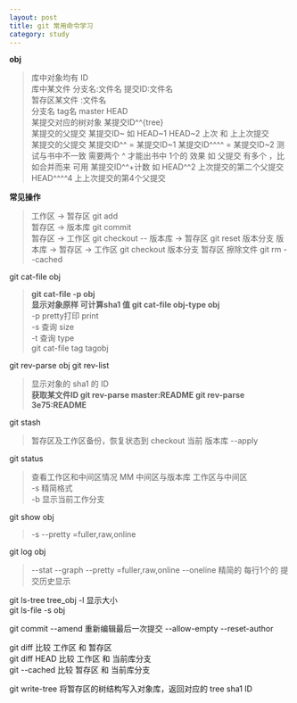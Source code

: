 ```yaml
---
layout: post
title: git 常用命令学习
category: study
---
```


**obj**

> 库中对象均有 ID   
> 库中某文件 分支名:文件名  提交ID:文件名  
> 暂存区某文件 :文件名  
> 分支名 tag名 master HEAD  
> 某提交对应的树对象 某提交ID^^{tree}  
> 某提交的父提交 某提交ID~<n>  如 HEAD~1 HEAD~2 上次 和 上上次提交  
> 某提交的父提交 某提交ID^^  = 某提交ID~1    某提交ID^^^^  = 某提交ID~2  测试与书中不一致 需要两个 ^ 才能出书中 1个的 效果
> 如 父提交 有多个 ，比如合并而来 可用  某提交ID^^+计数  如  HEAD^^2 上次提交的第二个父提交  HEAD^^^^4 上上次提交的第4个父提交


**常见操作**

> 工作区 -> 暂存区 git add  <file>  
> 暂存区 -> 版本库 git commit  
> 暂存区 -> 工作区 git checkout -- <file>
> 版本库 -> 暂存区 git reset 版本分支
> 版本库 -> 暂存区 -> 工作区 git checkout 版本分支 <file>
> 暂存区 擦除文件 git rm --cached <file>
 


git cat-file obj

> **git cat-file -p obj**  
> **显示对象原样 可计算sha1 值 git cat-file obj-type obj**   
> -p pretty打印 print   
> -s 查询 size  
> -t 查询 type  
> git cat-file tag tagobj

git rev-parse  obj
git rev-list

> 显示对象的 sha1 的 ID  
> **获取某文件ID  git rev-parse master:README git rev-parse 3e75:README** 

git stash

> 暂存区及工作区备份，恢复状态到 checkout 当前 版本库
> --apply   

git status  

> 查看工作区和中间区情况 MM  中间区与版本库 工作区与中间区  
> -s  精简格式  
> -b 显示当前工作分支  

git show obj

> -s
> --pretty =fuller,raw,online

git log obj  

> --stat
> --graph
> --pretty =fuller,raw,online
> --oneline 精简的 每行1个的 提交历史显示


git ls-tree tree_obj  -l 显示大小   
git ls-file -s  obj   

git commit  --amend  重新编辑最后一次提交 --allow-empty  --reset-author  

git diff        比较  工作区 和 暂存区  
git diff HEAD   比较  工作区 和 当前库分支  
git --cached    比较  暂存区 和 当前库分支  
 
git write-tree  将暂存区的树结构写入对象库，返回对应的 tree sha1 ID

